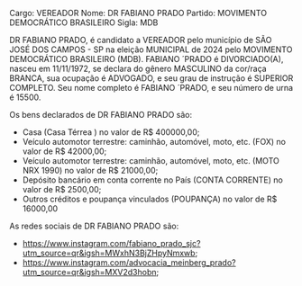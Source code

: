 Cargo: VEREADOR
Nome: DR FABIANO PRADO
Partido: MOVIMENTO DEMOCRÁTICO BRASILEIRO
Sigla: MDB

DR FABIANO PRADO, é candidato a VEREADOR pelo município de SÃO JOSÉ DOS CAMPOS - SP na eleição MUNICIPAL de 2024 pelo MOVIMENTO DEMOCRÁTICO BRASILEIRO (MDB).
FABIANO ´PRADO é DIVORCIADO(A), nasceu em 11/11/1972, se declara do gênero MASCULINO da cor/raça BRANCA, sua ocupação é ADVOGADO, e seu grau de instrução é SUPERIOR COMPLETO.
Seu nome completo é FABIANO ´PRADO, e seu número de urna é 15500.

Os bens declarados de DR FABIANO PRADO são: 
- Casa (Casa Térrea ) no valor de R$ 400000,00;
- Veículo automotor terrestre: caminhão, automóvel, moto, etc. (FOX) no valor de R$ 42000,00;
- Veículo automotor terrestre: caminhão, automóvel, moto, etc. (MOTO NRX 1990) no valor de R$ 21000,00;
- Depósito bancário em conta corrente no País (CONTA CORRENTE) no valor de R$ 2500,00;
- Outros créditos e poupança vinculados (POUPANÇA) no valor de R$ 16000,00

As redes sociais de DR FABIANO PRADO são:
- https://www.instagram.com/fabiano_prado_sjc?utm_source=qr&igsh=MWxhN3BjZHpyNmxwb;
- https://www.instagram.com/advocacia_meinberg_prado?utm_source=qr&igsh=MXV2d3hobn;